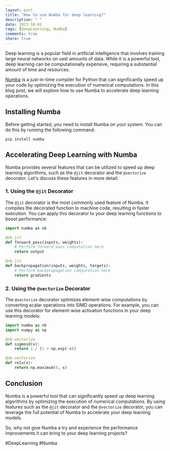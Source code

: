 ```yaml
---
layout: post
title: "How to use Numba for deep learning?"
description: " "
date: 2023-10-01
tags: [DeepLearning, Numba]
comments: true
share: true
---
```


Deep learning is a popular field in artificial intelligence that involves training large neural networks on vast amounts of data. While it is a powerful tool, deep learning can be computationally expensive, requiring a substantial amount of time and resources.

[Numba](https://numba.pydata.org/) is a just-in-time compiler for Python that can significantly speed up your code by optimizing the execution of numerical computations. In this blog post, we will explore how to use Numba to accelerate deep learning operations.

## Installing Numba

Before getting started, you need to install Numba on your system. You can do this by running the following command:

```
pip install numba
```

## Accelerating Deep Learning with Numba

Numba provides several features that can be utilized to speed up deep learning algorithms, such as the `@jit` decorator and the `@vectorize` decorator. Let's discuss these features in more detail:

### 1. Using the `@jit` Decorator

The `@jit` decorator is the most commonly used feature of Numba. It compiles the decorated function to machine code, resulting in faster execution. You can apply this decorator to your deep learning functions to boost performance:

```python
import numba as nb

@nb.jit
def forward_pass(inputs, weights):
    # Perform forward pass computation here
    return output

@nb.jit
def backpropagation(inputs, weights, targets):
    # Perform backpropagation computation here
    return gradients
```

### 2. Using the `@vectorize` Decorator

The `@vectorize` decorator optimizes element-wise computations by converting scalar operations into SIMD operations. For example, you can use this decorator for element-wise activation functions in your deep learning models:

```python
import numba as nb
import numpy as np

@nb.vectorize
def sigmoid(x):
    return 1 / (1 + np.exp(-x))

@nb.vectorize
def relu(x):
    return np.maximum(0, x)
```

## Conclusion

Numba is a powerful tool that can significantly speed up deep learning algorithms by optimizing the execution of numerical computations. By using features such as the `@jit` decorator and the `@vectorize` decorator, you can leverage the full potential of Numba to accelerate your deep learning models.

So, why not give Numba a try and experience the performance improvements it can bring to your deep learning projects?

#DeepLearning #Numba